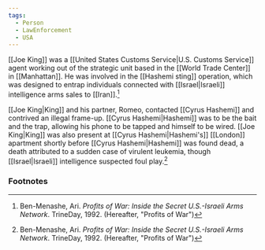 ```yaml
---
tags:
  - Person
  - LawEnforcement
  - USA
---
```

[[Joe King]] was a [[United States Customs Service|U.S. Customs Service]] agent working out of the strategic unit based in the [[World Trade Center]] in [[Manhattan]]. He was involved in the [[Hashemi sting]] operation, which was designed to entrap individuals connected with [[Israel|Israeli]] intelligence arms sales to [[Iran]].[^1]

[[Joe King|King]] and his partner, Romeo, contacted [[Cyrus Hashemi]] and contrived an illegal frame-up. [[Cyrus Hashemi|Hashemi]] was to be the bait and the trap, allowing his phone to be tapped and himself to be wired. [[Joe King|King]] was also present at [[Cyrus Hashemi|Hashemi's]] [[London]] apartment shortly before [[Cyrus Hashemi|Hashemi]] was found dead, a death attributed to a sudden case of virulent leukemia, though [[Israel|Israeli]] intelligence suspected foul play.[^1]

### Footnotes
[^1]: Ben-Menashe, Ari. *Profits of War: Inside the Secret U.S.-Israeli Arms Network*. TrineDay, 1992. (Hereafter, "Profits of War")
